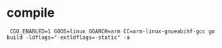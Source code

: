 # compile

     CGO_ENABLED=1 GOOS=linux GOARCH=arm CC=arm-linux-gnueabihf-gcc go build -ldflags="-extldflags=-static" -a